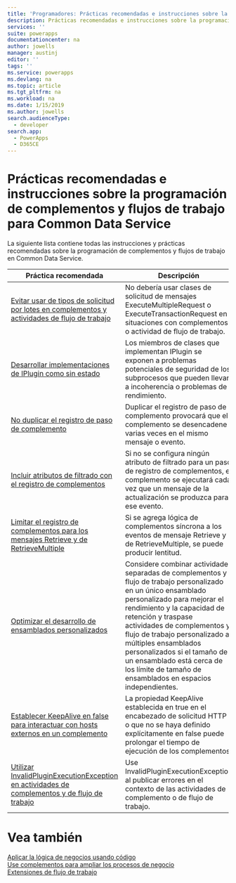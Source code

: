```yaml
---
title: 'Programadores: Prácticas recomendadas e instrucciones sobre la programación de complementos y flujos de trabajo para Common Data Service | Microsoft Docs'
description: Prácticas recomendadas e instrucciones sobre la programación de complementos y flujos de trabajo para programadores de Common Data Service en PowerApps.
services: ''
suite: powerapps
documentationcenter: na
author: jowells
manager: austinj
editor: ''
tags: ''
ms.service: powerapps
ms.devlang: na
ms.topic: article
ms.tgt_pltfrm: na
ms.workload: na
ms.date: 1/15/2019
ms.author: jowells
search.audienceType:
  - developer
search.app:
  - PowerApps
  - D365CE
---
```

# <a name="best-practices-and-guidance-regarding-plug-in-and-workflow-development-for-the-common-data-service"></a>Prácticas recomendadas e instrucciones sobre la programación de complementos y flujos de trabajo para Common Data Service

La siguiente lista contiene todas las instrucciones y prácticas recomendadas sobre la programación de complementos y flujos de trabajo en Common Data Service.

|Práctica recomendada  |Descripción  |
|---------|---------|
|[Evitar usar de tipos de solicitud por lotes en complementos y actividades de flujo de trabajo](avoid-batch-requests-plugin.md)     |No debería usar clases de solicitud de mensajes ExecuteMultipleRequest o ExecuteTransactionRequest en situaciones con complementos o actividad de flujo de trabajo.         |
|[Desarrollar implementaciones de IPlugin como sin estado](develop-iplugin-implementations-stateless.md)     |Los miembros de clases que implementan IPlugin se exponen a problemas potenciales de seguridad de los subprocesos que pueden llevar a incoherencia o problemas de rendimiento.         |
|[No duplicar el registro de paso de complemento](do-not-duplicate-plugin-step-registration.md)     |Duplicar el registro de paso de complemento provocará que el complemento se desencadene varias veces en el mismo mensaje o evento.         |
|[Incluir atributos de filtrado con el registro de complementos](include-filtering-attributes-plugin-registration.md)     |Si no se configura ningún atributo de filtrado para un paso de registro de complementos, el complemento se ejecutará cada vez que un mensaje de la actualización se produzca para ese evento.         |
|[Limitar el registro de complementos para los mensajes Retrieve y de RetrieveMultiple](limit-registration-plugins-retrieve-retrievemultiple.md)     |Si se agrega lógica de complementos síncrona a los eventos de mensaje Retrieve y de RetrieveMultiple, se puede producir lentitud.         |
|[Optimizar el desarrollo de ensamblados personalizados](optimize-assembly-development.md)     |Considere combinar actividades separadas de complementos y flujo de trabajo personalizado en un único ensamblado personalizado para mejorar el rendimiento y la capacidad de retención y traspase actividades de complementos y flujo de trabajo personalizado a múltiples ensamblados personalizados si el tamaño de un ensamblado está cerca de los límite de tamaño de ensamblados en espacios independientes.         |
|[Establecer KeepAlive en false para interactuar con hosts externos en un complemento](set-keepalive-false-interacting-external-hosts-plugin.md)     |La propiedad KeepAlive establecida en true en el encabezado de solicitud HTTP o que no se haya definido explícitamente en false puede prolongar el tiempo de ejecución de los complementos.         |
|[Utilizar InvalidPluginExecutionException en actividades de complementos y de flujo de trabajo](use-invalidpluginexecutionexception-plugin-workflow-activities.md)     |Use InvalidPluginExecutionException al publicar errores en el contexto de las actividades de complemento o de flujo de trabajo.         |

# <a name="see-also"></a>Vea también
[Aplicar la lógica de negocios usando código](../../apply-business-logic-with-code.md)<br />
[Use complementos para ampliar los procesos de negocio](../../plug-ins.md)<br />
[Extensiones de flujo de trabajo](../../workflow/workflow-extensions.md)<br />